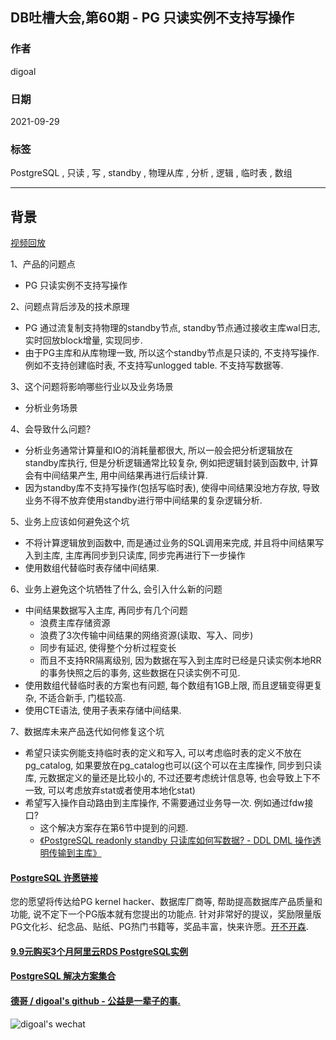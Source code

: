 ## DB吐槽大会,第60期 - PG 只读实例不支持写操作  
  
### 作者  
digoal  
  
### 日期  
2021-09-29  
  
### 标签  
PostgreSQL , 只读 , 写 , standby , 物理从库 , 分析 , 逻辑 , 临时表 , 数组    
  
----  
  
## 背景  
[视频回放](https://www.bilibili.com/video/BV1Dr4y1B7o3/)  
  
1、产品的问题点  
- PG 只读实例不支持写操作  
  
2、问题点背后涉及的技术原理  
- PG 通过流复制支持物理的standby节点, standby节点通过接收主库wal日志, 实时回放block增量, 实现同步.   
- 由于PG主库和从库物理一致, 所以这个standby节点是只读的, 不支持写操作. 例如不支持创建临时表, 不支持写unlogged table. 不支持写数据等.   
  
3、这个问题将影响哪些行业以及业务场景  
- 分析业务场景  
  
4、会导致什么问题?  
- 分析业务通常计算量和IO的消耗量都很大, 所以一般会把分析逻辑放在standby库执行, 但是分析逻辑通常比较复杂, 例如把逻辑封装到函数中, 计算会有中间结果产生, 用中间结果再进行后续计算.   
- 因为standby库不支持写操作(包括写临时表), 使得中间结果没地方存放, 导致业务不得不放弃使用standby进行带中间结果的复杂逻辑分析.   
  
5、业务上应该如何避免这个坑  
- 不将计算逻辑放到函数中, 而是通过业务的SQL调用来完成, 并且将中间结果写入到主库, 主库再同步到只读库, 同步完再进行下一步操作  
- 使用数组代替临时表存储中间结果.   
  
6、业务上避免这个坑牺牲了什么, 会引入什么新的问题  
- 中间结果数据写入主库, 再同步有几个问题  
    - 浪费主库存储资源  
    - 浪费了3次传输中间结果的网络资源(读取、写入、同步)  
    - 同步有延迟, 使得整个分析过程变长  
    - 而且不支持RR隔离级别, 因为数据在写入到主库时已经是只读实例本地RR的事务快照之后的事务, 这些数据在只读实例不可见.   
- 使用数组代替临时表的方案也有问题, 每个数组有1GB上限, 而且逻辑变得更复杂, 不适合新手, 门槛较高.   
- 使用CTE语法, 使用子表来存储中间结果.  
  
7、数据库未来产品迭代如何修复这个坑  
- 希望只读实例能支持临时表的定义和写入, 可以考虑临时表的定义不放在pg_catalog, 如果要放在pg_catalog也可以(这个可以在主库操作, 同步到只读库, 元数据定义的量还是比较小的, 不过还要考虑统计信息等, 也会导致上下不一致, 可以考虑放弃stat或者使用本地化stat)  
- 希望写入操作自动路由到主库操作, 不需要通过业务导一次. 例如通过fdw接口?    
    - 这个解决方案存在第6节中提到的问题.  
    - [《PostgreSQL readonly standby 只读库如何写数据? - DDL DML 操作透明传输到主库》](../202003/20200326_12.md)    
  
  
  
  
#### [PostgreSQL 许愿链接](https://github.com/digoal/blog/issues/76 "269ac3d1c492e938c0191101c7238216")
您的愿望将传达给PG kernel hacker、数据库厂商等, 帮助提高数据库产品质量和功能, 说不定下一个PG版本就有您提出的功能点. 针对非常好的提议，奖励限量版PG文化衫、纪念品、贴纸、PG热门书籍等，奖品丰富，快来许愿。[开不开森](https://github.com/digoal/blog/issues/76 "269ac3d1c492e938c0191101c7238216").  
  
  
#### [9.9元购买3个月阿里云RDS PostgreSQL实例](https://www.aliyun.com/database/postgresqlactivity "57258f76c37864c6e6d23383d05714ea")
  
  
#### [PostgreSQL 解决方案集合](https://yq.aliyun.com/topic/118 "40cff096e9ed7122c512b35d8561d9c8")
  
  
#### [德哥 / digoal's github - 公益是一辈子的事.](https://github.com/digoal/blog/blob/master/README.md "22709685feb7cab07d30f30387f0a9ae")
  
  
![digoal's wechat](../pic/digoal_weixin.jpg "f7ad92eeba24523fd47a6e1a0e691b59")
  

